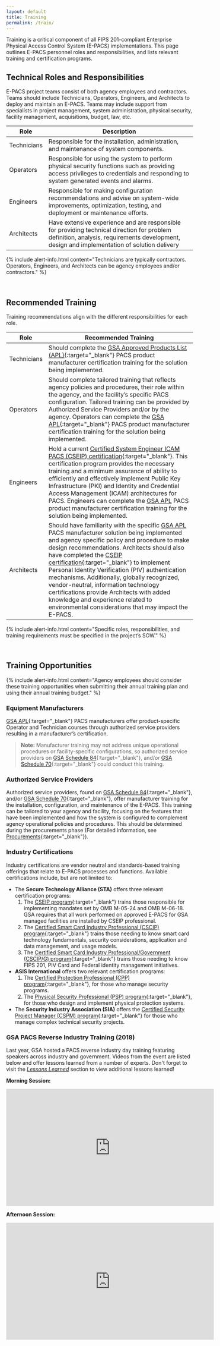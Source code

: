 ```yaml
---
layout: default
title: Training
permalink: /train/
---
```


Training is a critical component of all FIPS 201-compliant Enterprise Physical Access Control System (E-PACS) implementations. This page outlines E-PACS personnel roles and responsibilities, and lists relevant training and certification programs. 

## Technical Roles and Responsibilities

E-PACS project teams consist of both agency employees and contractors. Teams should include Technicians, Operators, Engineers, and Architects to deploy and maintain an E-PACS. Teams may include support from specialists in project management, system administration, physical security, facility management, acquisitions, budget, law, etc.

| Role | Description |
|------|-------------| 
| Technicians | Responsible for the installation, administration, and maintenance of system components. |
| Operators | Responsible for using the system to perform physical security functions such as providing access privileges to credentials and responding to system generated events and alarms.|
| Engineers | Responsible for making configuration recommendations and advise on system-wide improvements, optimization, testing, and deployment or maintenance efforts.|
| Architects | Have extensive experience and are responsible for providing technical direction for problem definition, analysis, requirements development, design and implementation of solution delivery|

{% include alert-info.html content="Technicians are typically contractors. Operators, Engineers, and Architects can be agency employees and/or contractors." %}

<br>

## Recommended Training

Training recommendations align with the different responsibilities for each role. 

| Role | Recommended Training |
|------|-------------| 
| Technicians | Should complete the [GSA Approved Products List (APL)](https://www.idmanagement.gov/approved-products-list-pacs-products/){:target="_blank"} PACS product manufacturer certification training for the solution being implemented.| 
| Operators | Should complete tailored training that reflects agency policies and procedures, their role within the agency, and the facility’s specific PACS configuration. Tailored training can be provided by Authorized Service Providers and/or by the agency. Operators can complete the [GSA APL](https://www.idmanagement.gov/approved-products-list-pacs-products/){:target="_blank"} PACS product manufacturer certification training for the solution being implemented.|
|Engineers| Hold a current [Certified System Engineer ICAM PACS (CSEIP) certification](https://www.securetechalliance.org/activities-certified-system-engineer-icam-pacs-training-and-certification-program/){:target="_blank"}. This certification program provides the necessary training and a minimum assurance of ability to efficiently and effectively implement Public Key Infrastructure (PKI) and Identity and Credential Access Management (ICAM) architectures for PACS. Engineers can complete the [GSA APL](https://www.idmanagement.gov/approved-products-list-pacs-products/) PACS product manufacturer certification training for the solution being implemented.|
|Architects| Should have familiarity with the specific [GSA APL](https://www.idmanagement.gov/approved-products-list-pacs-products/) PACS manufacturer solution being implemented and agency specific policy and procedure to make design recommendations. Architects should also have completed the [CSEIP certification](https://www.securetechalliance.org/activities-certified-system-engineer-icam-pacs-training-and-certification-program/){:target="_blank"} to implement Personal Identity Verification (PIV) authentication mechanisms. Additionally, globally recognized, vendor-neutral, information technology certifications provide Architects with added knowledge and experience related to environmental considerations that may impact the E-PACS.|

{% include alert-info.html content="Specific roles, responsibilities, and training requirements must be specified in the project’s SOW." %}

<br>

## Training Opportunities

{% include alert-info.html content="Agency employees should consider these training opportunities when submitting their annual training plan and using their annual training budget." %}

### Equipment Manufacturers
[GSA APL](https://www.idmanagement.gov/approved-products-list-pacs-products/){:target="_blank"} PACS manufacturers offer product-specific Operator and Technician courses through authorized service providers resulting in a manufacturer’s certification.

>**Note:** Manufacturer training may not address unique operational procedures or facility-specific configurations, so authorized service providers on [GSA Schedule 84](https://www.gsa.gov/buying-selling/purchasing-programs/gsa-schedules/list-of-gsa-schedules/schedule-84security-fire-law-enforcement){:target="_blank"}, and/or [GSA Schedule 70](https://www.gsa.gov/technology/technology-purchasing-programs/it-schedule-70){:target="_blank"} could conduct this training. 

### Authorized Service Providers
Authorized service providers, found on [GSA Schedule 84](https://www.gsa.gov/buying-selling/purchasing-programs/gsa-schedules/list-of-gsa-schedules/schedule-84security-fire-law-enforcement){:target="_blank"}, and/or [GSA Schedule 70](https://www.gsa.gov/technology/technology-purchasing-programs/it-schedule-70){:target="_blank"}, offer manufacturer training for the installation, configuration, and maintenance of the E-PACS. This training can be tailored to your agency and facility, focusing on the features that have been implemented and how the system is configured to complement agency operational policies and procedures. This should be determined during the procurements phase (For detailed information, see [Procurements]({{site.baseurl}}/procure/){:target="_blank"}).

### Industry Certifications
Industry certifications are vendor neutral and standards-based training offerings that relate to E-PACS processes and functions. Available certifications include, but are not limited to:

-	The **Secure Technology Alliance (STA)** offers three relevant certification programs:
    1.	The [CSEIP program](https://www.securetechalliance.org/activities-certified-system-engineer-icam-pacs-training-and-certification-program/){:target="_blank"} trains those responsible for implementing mandates set by OMB M-05-24 and OMB M-06-18. GSA requires that all work performed on approved E-PACS for GSA managed facilities are installed by CSEIP professional.
    2.	The [Certified Smart Card Industry Professional (CSCIP) program](https://www.securetechalliance.org/activities-leap-cscip/){:target="_blank"} trains those needing to know smart card technology fundamentals, security considerations, application and data management, and usage models.
    3.	The [Certified Smart Card Industry Professional/Government (CSCIP/G) program](https://www.securetechalliance.org/activities-leap-cscip/){:target="_blank"} trains those needing to know FIPS 201, PIV Card and Federal identity management initiatives.
-	**ASIS International** offers two relevant certification programs:
    1.	The [Certified Protection Professional (CPP) program](https://www.asisonline.org/certification/certified-protection-professional-cpp/){:target="_blank"}, for those who manage security programs.
    2.	The [Physical Security Professional (PSP) program](https://www.asisonline.org/certification/physical-security-professional/psp-exam-domains-and-knowledge-statements/){:target="_blank"}, for those who design and implement physical protection systems.
-	The **Security Industry Association (SIA)** offers the [Certified Security Project Manager (CSPM) program](https://www.securityindustry.org/professional-development/cspm-certification/){:target="_blank"} for those who manage complex technical security projects. 

### GSA PACS Reverse Industry Training (2018)

Last year, GSA hosted a PACS reverse industry day training featuring speakers across industry and government. Videos from the event are listed below and offer lessons learned from a number of experts. Don't forget to visit the *[Lessons Learned]({{site.baseurl}}/lessonslearned/)* section to view additional lessons learned!


**Morning Session:**<br>
<iframe width="560" height="315" src="https://www.youtube.com/embed/r9X1XtrLjMg" frameborder="0" allow="accelerometer; autoplay; encrypted-media; gyroscope; picture-in-picture" allowfullscreen></iframe>

**Afternoon Session:**<br>
<iframe width="560" height="315" src="https://www.youtube.com/embed/bS8jdkW_WUI" frameborder="0" allow="accelerometer; autoplay; encrypted-media; gyroscope; picture-in-picture" allowfullscreen></iframe>


